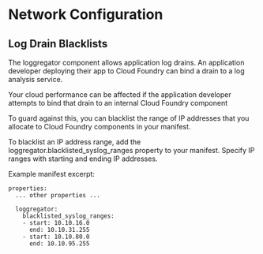 # Network Configuration

## Log Drain Blacklists

The loggregator component allows application log drains.
An application developer deploying their app to Cloud Foundry can bind a drain
to a log analysis service.

Your cloud performance can be affected if the application developer attempts to bind that drain to an internal Cloud Foundry component

To guard against this, you can blacklist the range of IP addresses that you allocate to Cloud Foundry components in your manifest.

To blacklist an IP address range, add the loggregator.blacklisted\_syslog\_ranges property to your manifest.
Specify IP ranges with starting and ending IP addresses.

Example manifest excerpt:

```
properties:
  ... other properties ...

  loggregator:
    blacklisted_syslog_ranges:
    - start: 10.10.16.0
      end: 10.10.31.255
    - start: 10.10.80.0
      end: 10.10.95.255
```

